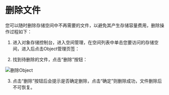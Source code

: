 # 删除文件

您可以随时删除存储空间中不再需要的文件，以避免其产生存储容量费用，删除操作过程如下：

1. 进入对象存储控制台，进入空间管理，在空间列表中单击您要访问的存储空间，进入后点击Object管理页签：

2. 找到待删除的文件，点击“删除”按钮：

![删除Object](https://github.com/jdcloudcom/cn/blob/edit/image/Object-Storage-Service/OSS-051.png)

3. 点击“删除”按钮后会提示是否确定删除，点击“确定”则删除成功，文件删除后不可恢复。
